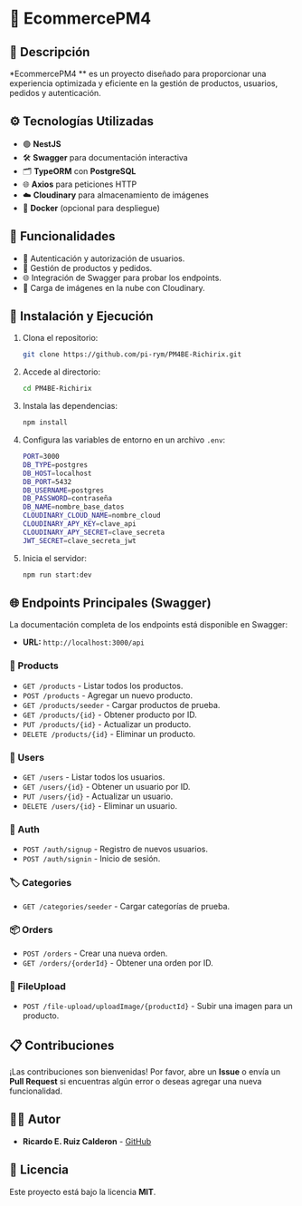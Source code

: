 # 🚀 EcommercePM4

## 📖 Descripción
*EcommercePM4 ** es un proyecto diseñado para proporcionar una experiencia optimizada y eficiente en la gestión de productos, usuarios, pedidos y autenticación.

## ⚙️ Tecnologías Utilizadas
- 🟢 **NestJS**
- 🛠️ **Swagger** para documentación interactiva
- 🗂️ **TypeORM** con **PostgreSQL**
- 🌐 **Axios** para peticiones HTTP
- ☁️ **Cloudinary** para almacenamiento de imágenes
- 🐳 **Docker** (opcional para despliegue)

## 🚧 Funcionalidades
- 🔑 Autenticación y autorización de usuarios.
- 🛒 Gestión de productos y pedidos.
- 🌐 Integración de Swagger para probar los endpoints.
- 📂 Carga de imágenes en la nube con Cloudinary.

## 🚀 Instalación y Ejecución
1. Clona el repositorio:
    ```bash
    git clone https://github.com/pi-rym/PM4BE-Richirix.git
    ```
2. Accede al directorio:
    ```bash
    cd PM4BE-Richirix
    ```
3. Instala las dependencias:
    ```bash
    npm install
    ```
4. Configura las variables de entorno en un archivo `.env`:
    ```bash
    PORT=3000
    DB_TYPE=postgres
    DB_HOST=localhost
    DB_PORT=5432
    DB_USERNAME=postgres
    DB_PASSWORD=contraseña
    DB_NAME=nombre_base_datos
    CLOUDINARY_CLOUD_NAME=nombre_cloud
    CLOUDINARY_APY_KEY=clave_api
    CLOUDINARY_APY_SECRET=clave_secreta
    JWT_SECRET=clave_secreta_jwt
    ```
5. Inicia el servidor:
    ```bash
    npm run start:dev
    ```

## 🌐 Endpoints Principales (Swagger)
La documentación completa de los endpoints está disponible en Swagger:
- **URL:** `http://localhost:3000/api`

### 🛒 Products
- `GET /products` - Listar todos los productos.
- `POST /products` - Agregar un nuevo producto.
- `GET /products/seeder` - Cargar productos de prueba.
- `GET /products/{id}` - Obtener producto por ID.
- `PUT /products/{id}` - Actualizar un producto.
- `DELETE /products/{id}` - Eliminar un producto.

### 👤 Users
- `GET /users` - Listar todos los usuarios.
- `GET /users/{id}` - Obtener un usuario por ID.
- `PUT /users/{id}` - Actualizar un usuario.
- `DELETE /users/{id}` - Eliminar un usuario.

### 🔐 Auth
- `POST /auth/signup` - Registro de nuevos usuarios.
- `POST /auth/signin` - Inicio de sesión.

### 🏷️ Categories
- `GET /categories/seeder` - Cargar categorías de prueba.

### 📦 Orders
- `POST /orders` - Crear una nueva orden.
- `GET /orders/{orderId}` - Obtener una orden por ID.

### 📸 FileUpload
- `POST /file-upload/uploadImage/{productId}` - Subir una imagen para un producto.

## 📋 Contribuciones
¡Las contribuciones son bienvenidas! Por favor, abre un **Issue** o envía un **Pull Request** si encuentras algún error o deseas agregar una nueva funcionalidad.

## 🧑‍💻 Autor
- **Ricardo E. Ruiz Calderon** - [GitHub](https://github.com/Richirix/EcommercePM4)

## 🛑 Licencia
Este proyecto está bajo la licencia **MIT**.



